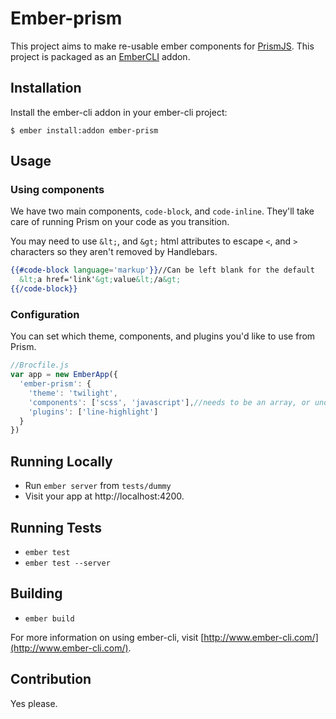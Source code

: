 # Ember-prism

This project aims to make re-usable ember components for [PrismJS](http://prismjs.com/).
This project is packaged as an [EmberCLI](http://www.ember-cli.com) addon.

## Installation

Install the ember-cli addon in your ember-cli project:

```
$ ember install:addon ember-prism
```

## Usage

### Using components

We have two main components, `code-block`, and `code-inline`. They'll take care of running Prism on your code as you transition.

You may need to use `&lt;`, and `&gt;` html attributes to escape `<`, and `>` characters so they aren't removed by Handlebars.

```handlebars
{{#code-block language='markup'}}//Can be left blank for the default
  &lt;a href='link'&gt;value&lt;/a&gt;
{{/code-block}}
```

### Configuration

You can set which theme, components, and plugins you'd like to use from Prism.

```javascript
//Brocfile.js
var app = new EmberApp({
  'ember-prism': {
    'theme': 'twilight',
    'components': ['scss', 'javascript'],//needs to be an array, or undefined.
    'plugins': ['line-highlight']
  }
})
```

## Running Locally

* Run `ember server` from `tests/dummy`
* Visit your app at http://localhost:4200.

## Running Tests

* `ember test`
* `ember test --server`

## Building

* `ember build`

For more information on using ember-cli, visit [http://www.ember-cli.com/](http://www.ember-cli.com/).

## Contribution

Yes please.
